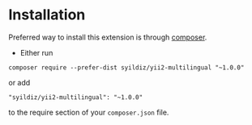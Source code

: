 Installation
============

Preferred way to install this extension is through [composer](http://getcomposer.org/download/).

- Either run

```
composer require --prefer-dist syildiz/yii2-multilingual "~1.0.0"
```

or add

```
"syildiz/yii2-multilingual": "~1.0.0"
```

to the require section of your `composer.json` file.